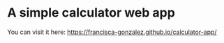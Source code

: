# A simple calculator web app

You can visit it here: https://francisca-gonzalez.github.io/calculator-app/
